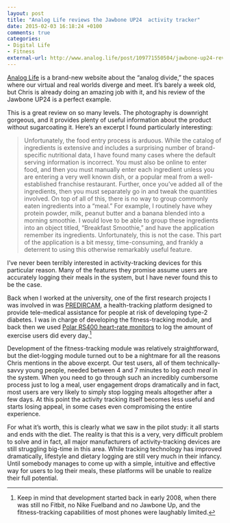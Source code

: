 ```yaml
---
layout: post
title: "Analog Life reviews the Jawbone UP24  activity tracker"
date: 2015-02-03 16:18:24 +0100
comments: true
categories: 
- Digital Life
- Fitness
external-url: http://www.analog.life/post/109771550504/jawbone-up24-review
---
```


[Analog Life](http://www.analog.life/) is a brand-new website about the “analog divide,” the spaces where our virtual and real worlds diverge and meet. It’s barely a week old, but Chris is already doing an amazing job with it, and his review of the Jawbone UP24 is a perfect example.

This is a great review on so many levels. The photography is downright gorgeous, and it provides plenty of useful information about the product without sugarcoating it. Here’s an excerpt I found particularly interesting:

> Unfortunately, the food entry process is arduous. While the catalog of ingredients is extensive and includes a surprising number of brand-specific nutritional data, I have found many cases where the default serving information is incorrect. You must also be online to enter food, and then you must manually enter each ingredient unless you are entering a very well known dish, or a popular meal from a well-established franchise restaurant. Further, once you’ve added all of the ingredients, then you must separately go in and tweak the quantities involved. On top of all of this, there is no way to group commonly eaten ingredients into a “meal.” For example, I routinely have whey protein powder, milk, peanut butter and a banana blended into a morning smoothie. I would love to be able to group these ingredients into an object titled, “Breakfast Smoothie,” and have the application remember its ingredients. Unfortunately, this is not the case. This part of the application is a bit messy, time-consuming, and frankly a deterrent to using this otherwise remarkably useful feature.

I’ve never been terribly interested in activity-tracking devices for this particular reason. Many of the features they promise assume users are accurately logging their meals in the system, but I have never found this to be the case.

Back when I worked at the university, one of the first research projects I was involved in was [PREDIRCAM](http://www.ncbi.nlm.nih.gov/pubmed/23911170), a health-tracking platform designed to provide tele-medical assistance for people at risk of developing type-2 diabetes. I was in charge of developing the fitness-tracking module, and back then we used [Polar RS400 heart-rate monitors](http://www.amazon.com/gp/product/B000NRNZ34/ref=as_li_tl?ie=UTF8&camp=1789&creative=390957&creativeASIN=B000NRNZ34&linkCode=as2&tag=analogsens-20&linkId=DOBBGWF5TREIS4DZ) to log the amount of exercise users did every day.[^Fitness1]

[^Fitness1]: Keep in mind that development started back in early 2008, when there was still no Fitbit, no Nike Fuelband and no Jawbone Up, and the fitness-tracking capabilities of most phones were laughably limited.

Development of the fitness-tracking module was relatively straightforward, but the diet-logging module turned out to be a nightmare for all the reasons Chris mentions in the above excerpt. Our test users, all of them technically-savvy young people, needed between 4 and 7 minutes to log _each meal_ in the system. When you need to go through such an incredibly cumbersome process just to log a meal, user engagement drops dramatically and in fact, most users are very likely to simply stop logging meals altogether after a few days. At this point the activity tracking itself becomes less useful and starts losing appeal, in some cases even compromising the entire experience.  

For what it’s worth, this is clearly what we saw in the pilot study: it all starts and ends with the diet. The reality is that this is a very, very difficult problem to solve and in fact, all major manufacturers of activity-tracking devices are still struggling big-time in this area. While tracking technology has improved dramatically, lifestyle and dietary logging are still very much in their infancy. Until somebody manages to come up with a simple, intuitive and effective way for users to log their meals, these platforms will be unable to realize their full potential. 